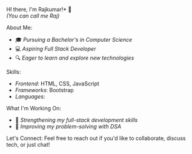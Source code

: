 


HI there, I'm Rajkumar!* 👋  
*(You can call me Raj)*

About Me:
- 🎓 *Pursuing a Bachelor's in Computer Science*
- 💻 *Aspiring Full Stack Developer*
- 🔍 *Eager to learn and explore new technologies*

Skills:
- *Frontend*: HTML, CSS, JavaScript
- *Frameworks*: Bootstrap
- *Languages*: 

What I'm Working On:
- 🚀 *Strengthening my full-stack development skills*
- 🔧 *Improving my problem-solving with DSA*

  
 Let's Connect:
Feel free to reach out if you'd like to collaborate, discuss tech, or just chat!


